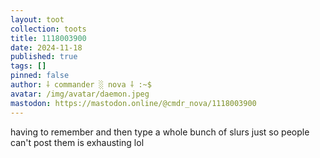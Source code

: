```yaml
---
layout: toot
collection: toots
title: 1118003900
date: 2024-11-18
published: true
tags: []
pinned: false
author: ⸸ commander ░ nova ⸸ :~$
avatar: /img/avatar/daemon.jpeg
mastodon: https://mastodon.online/@cmdr_nova/1118003900
---
```


having to remember and then type a whole bunch of slurs just so people can't post them is exhausting lol
